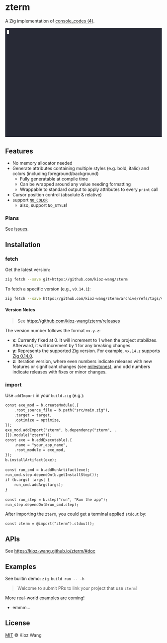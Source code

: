 # zterm

A Zig implementation of [console_codes (4)](https://www.man7.org/linux/man-pages/man4/console_codes.4.html).

![asciicast](cli/zterm_cli.gif)

## Features

- No memory allocator needed
- Generate attributes containing multiple styles (e.g. bold, italic) and colors (including foreground/background)
  - Fully generatable at compile time
  - Can be wrapped around any value needing formatting
  - Wrappable to standard output to apply attributes to every `print` call
- Cursor position control (absolute & relative)
- support [`NO_COLOR`](https://no-color.org/)
  - also, support `NO_STYLE`!

### Plans

See [issues](https://github.com/kioz-wang/zterm/issues?q=is%3Aissue%20state%3Aopen%20label%3Aenhancement).

## Installation

### fetch

Get the latest version:

```bash
zig fetch --save git+https://github.com/kioz-wang/zterm
```

To fetch a specific version (e.g., `v0.14.1`):

```bash
zig fetch --save https://github.com/kioz-wang/zterm/archive/refs/tags/v0.14.1.tar.gz
```

#### Version Notes

> See https://github.com/kioz-wang/zterm/releases

The version number follows the format `vx.y.z`:
- **x**: Currently fixed at 0. It will increment to 1 when the project stabilizes. Afterward, it will increment by 1 for any breaking changes.
- **y**: Represents the supported Zig version. For example, `vx.14.z` supports [Zig 0.14.0](https://github.com/ziglang/zig/releases/tag/0.14.0).
- **z**: Iteration version, where even numbers indicate releases with new features or significant changes (see [milestones](https://github.com/kioz-wang/zterm/milestones)), and odd numbers indicate releases with fixes or minor changes.

### import

Use `addImport` in your `build.zig` (e.g.):

```zig
const exe_mod = b.createModule(.{
    .root_source_file = b.path("src/main.zig"),
    .target = target,
    .optimize = optimize,
});
exe_mod.addImport("zterm", b.dependency("zterm", .{}).module("zterm"));
const exe = b.addExecutable(.{
    .name = "your_app_name",
    .root_module = exe_mod,
});
b.installArtifact(exe);

const run_cmd = b.addRunArtifact(exe);
run_cmd.step.dependOn(b.getInstallStep());
if (b.args) |args| {
    run_cmd.addArgs(args);
}

const run_step = b.step("run", "Run the app");
run_step.dependOn(&run_cmd.step);
```

After importing the `zterm`, you could get a terminal applied `stdout` by:

```zig
const zterm = @import("zterm").stdout();
```

## APIs

See https://kioz-wang.github.io/zterm/#doc

## Examples

See builtin demo: `zig build run -- -h`

> Welcome to submit PRs to link your project that use `zterm`!

More real-world examples are coming!

- emmm...

## License

[MIT](LICENSE) © Kioz Wang
